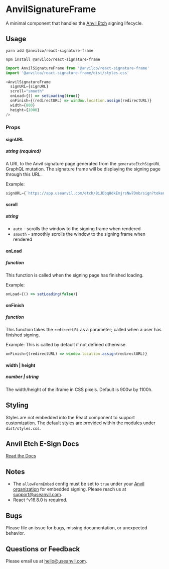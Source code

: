 # AnvilSignatureFrame
A minimal component that handles the [Anvil Etch](https://www.useanvil.com/etch-free-e-signatures) signing lifecycle.

## Usage
```
yarn add @anvilco/react-signature-frame
```
```
npm install @anvilco/react-signature-frame
```

```js
import AnvilSignatureFrame from '@anvilco/react-signature-frame'
import '@anvilco/react-signature-frame/dist/styles.css'

<AnvilSignatureFrame
  signURL={signURL}
  scroll="smooth"
  onLoad={() => setLoading(true)}
  onFinish={(redirectURL) => window.location.assign(redirectURL)}
  width={800}
  height={1000}
/>
```

### Props

#### signURL
##### string (required)
A URL to the Anvil signature page generated from the `generateEtchSignURL` GraphQL mutation. The signature frame will be displaying the signing page through this URL.

Example:
```js
signURL={`https://app.useanvil.com/etch/8iJDbq8dkEmjrsNw7Dnb/sign?token=dsa...`}
```

#### scroll
##### string
* `auto` - scrolls the window to the signing frame when rendered
* `smooth` - smoothly scrolls the window to the signing frame when rendered

#### onLoad
##### function
This function is called when the signing page has finished loading.

Example:
```js
onLoad={() => setLoading(false)}
```

#### onFinish
##### function
This function takes the `redirectURL` as a parameter; called when a user has finished signing.

Example:
This is called by default if not defined otherwise.
```js
onFinish={(redirectURL) => window.location.assign(redirectURL)}
```

#### width | height
##### number | string
The width/height of the iframe in CSS pixels. Default is 900w by 1100h.


## Styling

Styles are not embedded into the React component to support customization. The default styles are provided within the modules under `dist/styles.css`.


## Anvil Etch E-Sign Docs

[Read the Docs](https://www.useanvil.com/docs/api/e-signatures)


## Notes

* The `allowFormEmbed` config must be set to `true` under your [Anvil organization](https://useanvil.com) for embedded signing. Please reach us at [support@useanvil.com](mailto:hello@useanvil.com).
* React ^v16.8.0 is required.


## Bugs

Please file an issue for bugs, missing documentation, or unexpected behavior.


## Questions or Feedback

Please email us at [hello@useanvil.com](mailto:hello@useanvil.com).
